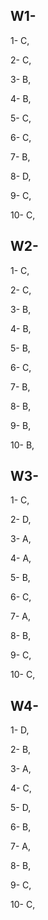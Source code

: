## W1-
1- C,

2- C,

3- B,

4- B,

5- C,

6- C,

7- B,

8- D,

9- C,

10- C,


## W2-

1- C,

2- C,

3- B,

4- B,

5- B,

6- C,

7- B,

8- B,

9- B,

10- B,

## W3-

1- C,

2- D,

3- A,

4- A,

5- B,

6- C,

7- A,

8- B,

9- C,

10- C,

## W4-

1- D,

2- B,

3- A,

4- C,

5- D,

6- B,

7- A,

8- B,

9- C,

10- C,
